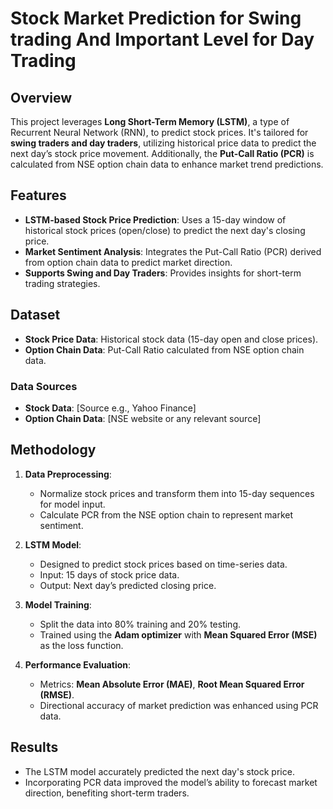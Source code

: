 # Stock Market Prediction for Swing trading And Important Level for Day Trading 

## Overview
This project leverages **Long Short-Term Memory (LSTM)**, a type of Recurrent Neural Network (RNN), to predict stock prices. It's tailored for **swing traders and day traders**, utilizing historical price data to predict the next day’s stock price movement. Additionally, the **Put-Call Ratio (PCR)** is calculated from NSE option chain data to enhance market trend predictions.

## Features
- **LSTM-based Stock Price Prediction**: Uses a 15-day window of historical stock prices (open/close) to predict the next day's closing price.
- **Market Sentiment Analysis**: Integrates the Put-Call Ratio (PCR) derived from option chain data to predict market direction.
- **Supports Swing and Day Traders**: Provides insights for short-term trading strategies.

## Dataset
- **Stock Price Data**: Historical stock data (15-day open and close prices).
- **Option Chain Data**: Put-Call Ratio calculated from NSE option chain data.
  
### Data Sources
- **Stock Data**: [Source e.g., Yahoo Finance]
- **Option Chain Data**: [NSE website or any relevant source]

## Methodology
1. **Data Preprocessing**:
    - Normalize stock prices and transform them into 15-day sequences for model input.
    - Calculate PCR from the NSE option chain to represent market sentiment.
  
2. **LSTM Model**:
    - Designed to predict stock prices based on time-series data.
    - Input: 15 days of stock price data.
    - Output: Next day’s predicted closing price.
  
3. **Model Training**:
    - Split the data into 80% training and 20% testing.
    - Trained using the **Adam optimizer** with **Mean Squared Error (MSE)** as the loss function.

4. **Performance Evaluation**:
    - Metrics: **Mean Absolute Error (MAE)**, **Root Mean Squared Error (RMSE)**.
    - Directional accuracy of market prediction was enhanced using PCR data.

## Results
- The LSTM model accurately predicted the next day's stock price.
- Incorporating PCR data improved the model’s ability to forecast market direction, benefiting short-term traders.
